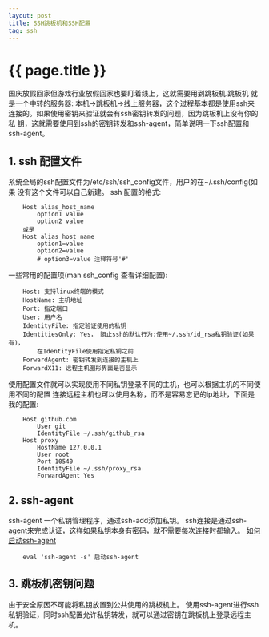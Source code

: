 ```yaml
---
layout: post
title: SSH跳板机和SSH配置
tag: ssh
---
```


{{ page.title }}
===============

国庆放假回家但游戏行业放假回家也要盯着线上，这就需要用到跳板机.跳板机
就是一个中转的服务器: 本机->跳板机->线上服务器，这个过程基本都是使用ssh来
连接的。如果使用密钥来验证就会有ssh密钥转发的问题，因为跳板机上没有你的私
钥，这就需要使用到ssh的密钥转发和ssh-agent，简单说明一下ssh配置和ssh-agent。

## 1. ssh 配置文件

系统全局的ssh配置文件为/etc/ssh/ssh_config文件，用户的在~/.ssh/config(如果
没有这个文件可以自己新建。
ssh 配置的格式:

```
    Host alias_host_name
        option1 value
        option2 value
    或是
    Host alias_host_name
        option1=value
        option2=value
        # option3=value 注释符号'#'
```

一些常用的配置项(man ssh_config 查看详细配置):

```
    Host: 支持linux终端的模式
    HostName: 主机地址
    Port: 指定端口
    User: 用户名
    IdentityFile: 指定验证使用的私钥
    IdentitiesOnly: Yes， 阻止ssh的默认行为:使用~/.ssh/id_rsa私钥验证(如果有)，
        在IdentityFile使用指定私钥之前
    ForwardAgent: 密钥转发到连接的主机上
    ForwardX11: 远程主机图形界面是否显示
```

使用配置文件就可以实现使用不同私钥登录不同的主机，也可以根据主机的不同使用不同的配置
连接远程主机也可以使用名称，而不是容易忘记的ip地址，下面是我的配置:

```
    Host github.com
        User git
        IdentityFile ~/.ssh/github_rsa
    Host proxy
        HostName 127.0.0.1
        User root
        Port 10540
        IdentityFile ~/.ssh/proxy_rsa
        ForwardAgent Yes
```

## 2. ssh-agent

ssh-agent 一个私钥管理程序，通过ssh-add添加私钥。
ssh连接是通过ssh-agent来完成认证，这样如果私钥本身有密码，就不需要每次连接时都输入。
[如何启动ssh-agent](http://stackoverflow.com/questions/17846529/could-not-open-a-connection-to-your-authentication-agent)

```
    eval 'ssh-agent -s' 启动ssh-agent
```

## 3. 跳板机密钥问题

由于安全原因不可能将私钥放置到公共使用的跳板机上。
使用ssh-agent进行ssh私钥验证，同时ssh配置允许私钥转发，就可以通过密钥在跳板机上登录远程主机。
